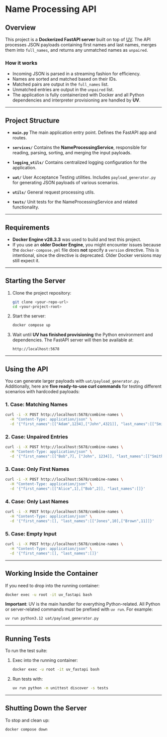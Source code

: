 # Name Processing API

## Overview

This project is a **Dockerized FastAPI server** built on top of [UV](https://github.com/astral-sh/uv).
The API processes JSON payloads containing first names and last names, merges them into `full_names`, and returns any unmatched names as `unpaired`.

### How it works
- Incoming JSON is parsed in a streaming fashion for efficiency.
- Names are sorted and matched based on their IDs.
- Matched pairs are output in the `full_names` list.
- Unmatched entries are output in the `unpaired` list.
- The application is fully containerized with Docker and all Python dependencies and interpreter provisioning are handled by **UV**.

---

## Project Structure

- **`main.py`**
  The main application entry point. Defines the FastAPI app and routes.

- **`services/`**
  Contains the **NameProcessingService**, responsible for reading, parsing, sorting, and merging the input payloads.

- **`logging_utils/`**
  Contains centralized logging configuration for the application.

- **`uat/`**
  User Acceptance Testing utilities. Includes `payload_generator.py` for generating JSON payloads of various scenarios.

- **`utils/`**
  General request processing utils.

- **`tests/`**
  Unit tests for the NameProcessingService and related functionality.

---

## Requirements

- **Docker Engine v28.3.3** was used to build and test this project.
- If you use an **older Docker Engine**, you might encounter issues because the `docker-compose.yml` file does **not** specify a `version` directive. This is intentional, since the directive is deprecated. Older Docker versions may still expect it.

---

## Starting the Server

1. Clone the project repository:
   ```bash
   git clone <your-repo-url>
   cd <your-project-root>
   ```

2. Start the server:
   ```bash
   docker compose up
   ```

3. Wait until **UV has finished provisioning** the Python environment and dependencies.
   The FastAPI server will then be available at:
   ```
   http://localhost:5678
   ```

---

## Using the API

You can generate larger payloads with `uat/payload_generator.py`.
Additionally, here are **five ready-to-use curl commands** for testing different scenarios with hardcoded payloads:

### 1. Case: Matching Names
```bash
curl -i -X POST http://localhost:5678/combine-names \
  -H "Content-Type: application/json" \
  -d '{"first_names":[["Adam",1234],["John",4321]], "last_names":[["Smith",1234],["Anderson",4321]]}'
```

### 2. Case: Unpaired Entries
```bash
curl -i -X POST http://localhost:5678/combine-names \
  -H "Content-Type: application/json" \
  -d '{"first_names":[["Bob",7], ["John", 1234]], "last_names":[["Smith",1234]]}'
```

### 3. Case: Only First Names
```bash
curl -i -X POST http://localhost:5678/combine-names \
  -H "Content-Type: application/json" \
  -d '{"first_names":[["Alice",1],["Bob",2]], "last_names":[]}'
```

### 4. Case: Only Last Names
```bash
curl -i -X POST http://localhost:5678/combine-names \
  -H "Content-Type: application/json" \
  -d '{"first_names":[], "last_names":[["Jones",10],["Brown",11]]}'
```

### 5. Case: Empty Input
```bash
curl -i -X POST http://localhost:5678/combine-names \
  -H "Content-Type: application/json" \
  -d '{"first_names":[], "last_names":[]}'
```

---

## Working Inside the Container

If you need to drop into the running container:
```bash
docker exec -u root -it uv_fastapi bash
```

**Important**: UV is the main handler for everything Python-related.
All Python or server-related commands must be prefixed with `uv run`. For example:
```bash
uv run python3.12 uat/payload_generator.py
```

---

## Running Tests

To run the test suite:

1. Exec into the running container:
   ```bash
   docker exec -u root -it uv_fastapi bash
   ```

2. Run tests with:
   ```bash
   uv run python -m unittest discover -s tests
   ```

---

## Shutting Down the Server

To stop and clean up:
```bash
docker compose down
```
